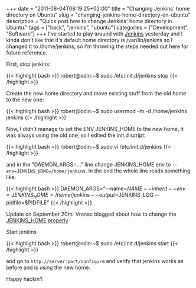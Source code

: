 +++
date = "2011-08-04T08:19:25+02:00"
title = "Changing Jenkins' home directory on Ubuntu"
slug = "changing-jenkins-home-directory-on-ubuntu"
description = "Quick post how to change Jenkins' home directory in Ubuntu."
tags = ["hack", "jenkins", "ubuntu"]
categories = ["Development", "Software"]
+++
I've started to play around with <a href="http://jenkins-ci.org/">Jenkins</a> yesterday and I kinda don't like that it's default home directory is /var/lib/jenkins so I changed it to /home/jenkins, so I'm throwing the steps needed out here for future reference.

First, stop jenkins:

{{< highlight bash >}}
robert@odin:~$ sudo /etc/init.d/jenkins stop
{{< /highlight >}}

Create the new home directory and move existing stuff from the old home to the new one:

{{< highlight bash >}}
robert@odin:~$ sudo usermod -m -d /home/jenkins jenkins
{{< /highlight >}}

Now, I didn't manage to set the ENV JENKINS_HOME to the new home, it was always using the old one, so I edited the init.d script:

{{< highlight bash >}}
robert@odin:~$ sudo vi /etc/init.d/jenkins
{{< /highlight >}}

and in the "DAEMON_ARGS=..." line change JENKINS_HOME env to <code>--env=JENKINS_HOME=/home/jenkins</code>. In the end the whole line reads something like:

{{< highlight bash >}}
DAEMON_ARGS="--name=$NAME --inherit --env=JENKINS_HOME=/home/jenkins --output=$JENKINS_LOG --pidfile=$PIDFILE"
{{< /highlight >}}

Update on September 20th: Vranac blogged about how to change the <a href="http://blog.code4hire.com/2011/09/changing-the-jenkins-home-directory-on-ubuntu-take-2/">JENKINS_HOME properly</a>

Start jenkins

{{< highlight bash >}}
robert@odin:~$ sudo /etc/init.d/jenkins start
{{< /highlight >}}

and go to <code>http://server:port/configure</code> and verify that jenkins works as before and is using the new home.

Happy hackin'!
